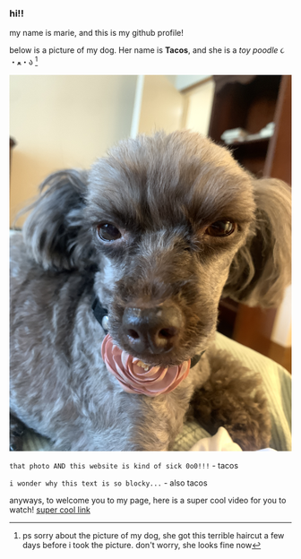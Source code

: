 ### hi!!

my name is marie, and this is my github profile! 

below is a picture of my dog. Her name is **Tacos**, and she is a *toy poodle* ૮ ・ﻌ・ა [^2]

![alt text](tacos.JPG)

`that photo AND this website is kind of sick 0o0!!!` - tacos

`i wonder why this text is so blocky...` - also tacos

anyways, to welcome you to my page, here is a super cool video for you to watch! 
[super cool link](https://www.youtube.com/watch?v=dQw4w9WgXcQ)




[^2]: ps sorry about the picture of my dog, she got this terrible haircut a few days before i took the picture. don't worry, she looks fine now

<!--
**mariesheets/mariesheets** is a ✨ _special_ ✨ repository because its `README.md` (this file) appears on your GitHub profile.

Here are some ideas to get you started:

- 🔭 I’m currently working on ...
- 🌱 I’m currently learning ...
- 👯 I’m looking to collaborate on ...
- 🤔 I’m looking for help with ...
- 💬 Ask me about ...
- 📫 How to reach me: ...
- 😄 Pronouns: ...
- ⚡ Fun fact: ...
-->
